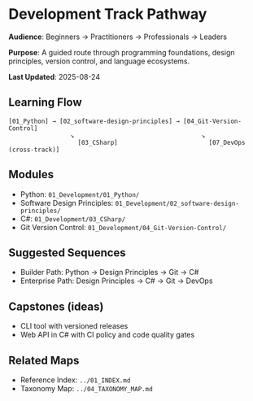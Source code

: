 # Development Track Pathway

**Audience**: Beginners → Practitioners → Professionals → Leaders

**Purpose**: A guided route through programming foundations, design principles, version control, and language ecosystems.

**Last Updated**: 2025-08-24

## Learning Flow

```text
[01_Python] → [02_software-design-principles] → [04_Git-Version-Control]
                 ↘                                   ↘
                   [03_CSharp]                         [07_DevOps (cross-track)]
```

## Modules

- Python: `01_Development/01_Python/`
- Software Design Principles: `01_Development/02_software-design-principles/`
- C#: `01_Development/03_CSharp/`
- Git Version Control: `01_Development/04_Git-Version-Control/`

## Suggested Sequences

- Builder Path: Python → Design Principles → Git → C#
- Enterprise Path: Design Principles → C# → Git → DevOps

## Capstones (ideas)

- CLI tool with versioned releases
- Web API in C# with CI policy and code quality gates

## Related Maps

- Reference Index: `../01_INDEX.md`
- Taxonomy Map: `../04_TAXONOMY_MAP.md`
